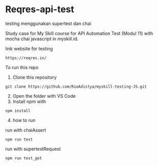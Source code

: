 # Reqres-api-test
testing menggunakan supertest dan chai

Study case for My Skill course for API Automation Test (Modul 11) with mocha chai javascript in myskill.id. 

link website for testing
```
https://reqres.in/
```

To run this repo
1. Clone this repository
```
git clone https://github.com/RioAdistya/myskill-testing-JS.git
```
2. Open the folder with VS Code
3. Install npm with
```
npm install
```
4. how to run

run with chaiAssert
```
npm run test
```

run with supertestRequest
```
npm run test_get
```
